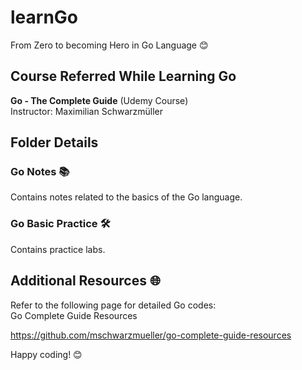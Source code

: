 # learnGo

From Zero to becoming Hero in Go Language 😊

## Course Referred While Learning Go

**Go - The Complete Guide** (Udemy Course)  
Instructor: Maximilian Schwarzmüller

## Folder Details

### Go Notes 📚

Contains notes related to the basics of the Go language.

### Go Basic Practice 🛠️

Contains practice labs.

## Additional Resources 🌐

Refer to the following page for detailed Go codes:  
Go Complete Guide Resources

https://github.com/mschwarzmueller/go-complete-guide-resources

Happy coding! 😊
